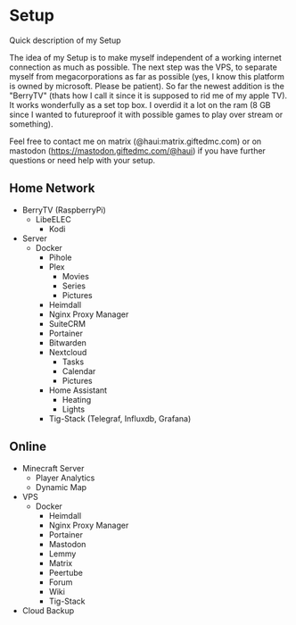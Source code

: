 # Setup
Quick description of my Setup

The idea of my Setup is to make myself independent of a working internet connection as much as possible. The next step was the VPS, to separate myself from megacorporations as far as possible (yes, I know this platform is owned by microsoft. Please be patient). So far the newest addition is the "BerryTV" (thats how I call it since it is supposed to rid me of my apple TV). It works wonderfully as a set top box. I overdid it a lot on the ram (8 GB since I wanted to futureproof it with possible games to play over stream or something).

Feel free to contact me on matrix (@haui:matrix.giftedmc.com) or on mastodon (https://mastodon.giftedmc.com/@haui) if you have further questions or need help with your setup.

## Home Network
- BerryTV (RaspberryPi)
  - LibeELEC
    - Kodi
- Server
  - Docker
    - Pihole
    - Plex
      - Movies
      - Series
      - Pictures
    - Heimdall
    - Nginx Proxy Manager
    - SuiteCRM
    - Portainer
    - Bitwarden
    - Nextcloud
      - Tasks
      - Calendar
      - Pictures
    - Home Assistant
      - Heating
      - Lights
    - Tig-Stack (Telegraf, Influxdb, Grafana)
## Online
- Minecraft Server
  - Player Analytics
  - Dynamic Map
- VPS
  - Docker
    - Heimdall
    - Nginx Proxy Manager
    - Portainer
    - Mastodon
    - Lemmy
    - Matrix
    - Peertube
    - Forum
    - Wiki
    - Tig-Stack
- Cloud Backup 
